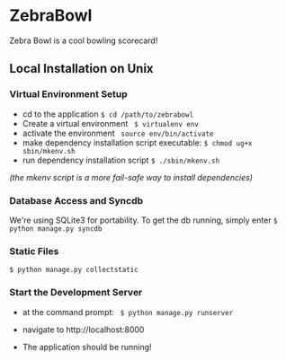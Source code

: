 ZebraBowl
==========

Zebra Bowl is a cool bowling scorecard!


Local Installation on Unix
--------------------

### Virtual Environment Setup

- cd to the application
```$ cd /path/to/zebrabowl ```
- Create a virtual environment
``` $ virtualenv env```
- activate the environment
``` source env/bin/activate```
- make dependency installation script executable:
``` $ chmod ug+x sbin/mkenv.sh ```
- run dependency installation script
``` $ ./sbin/mkenv.sh ```

*(the mkenv script is a more fail-safe way to install dependencies)*


### Database Access and Syncdb

We're using SQLite3 for portability. To get the db running, simply enter
```$ python manage.py syncdb```
 
### Static Files

```$ python manage.py collectstatic```
### Start the Development Server
- at the command prompt:
``` $ python manage.py runserver```

- navigate to http://localhost:8000

- The application should be running!

